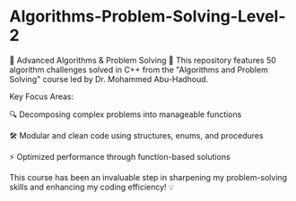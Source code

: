 # Algorithms-Problem-Solving-Level-2

🚀 Advanced Algorithms & Problem Solving 🧠
This repository features 50 algorithm challenges solved in C++ from the "Algorithms and Problem Solving" course led by Dr. Mohammed Abu-Hadhoud.

Key Focus Areas:

🔍 Decomposing complex problems into manageable functions

🛠️ Modular and clean code using structures, enums, and procedures

⚡ Optimized performance through function-based solutions

This course has been an invaluable step in sharpening my problem-solving skills and enhancing my coding efficiency! 💡
